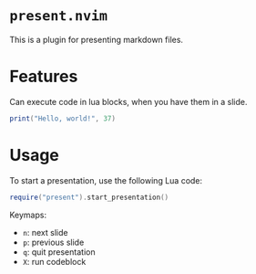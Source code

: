 # `present.nvim`

This is a plugin for presenting markdown files.

# Features

Can execute code in lua blocks, when you have them in a slide.

```lua
print("Hello, world!", 37)
```

# Usage

To start a presentation, use the following Lua code:

```lua
require("present").start_presentation()
```

Keymaps:
- `n`: next slide
- `p`: previous slide
- `q`: quit presentation
- `X`: run codeblock
